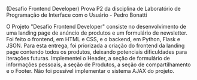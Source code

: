(Desafio Frontend Developer) Prova P2 da disciplina de Laboratório de Programação de Interface com o Usuário - Pedro Bonatti

O Projeto "Desafio Frontend Developer" consiste no desenvolvimento de uma landing page de anúncio de produtos e um formulário de newsletter. Foi feito o frontend, em HTML e CSS, e o backend, em Python, Flask e JSON. Para esta entrega, foi priorizada a criação do frontend da landing page contendo todos os produtos, deixando potenciais dificuldades para iterações futuras. Implementei o Header, a seção de formulário de informações pessoais, a seção de Produtos, a seção de compartilhamento e o Footer. Não foi possível implementar o sistema AJAX do projeto.